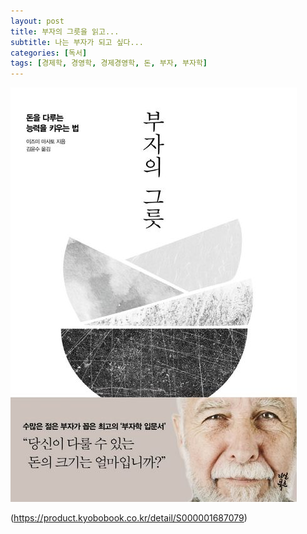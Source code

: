 ```yaml
---
layout: post
title: 부자의 그릇을 읽고...
subtitle: 나는 부자가 되고 싶다...
categories: [독서]
tags: [경제학, 경영학, 경제경영학, 돈, 부자, 부자학]
---
```



![my-image](assets/images/부자의그릇_cover.jpeg)


(https://product.kyobobook.co.kr/detail/S000001687079)
